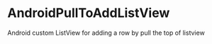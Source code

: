 AndroidPullToAddListView
========================

Android custom ListView for adding a row by pull the top of listview

